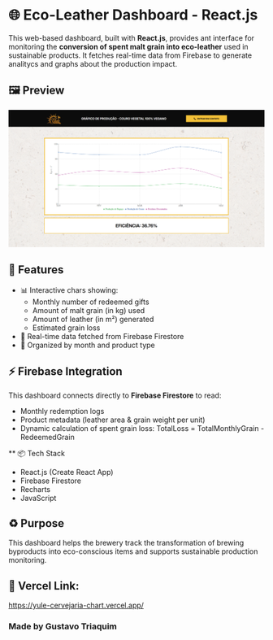# 🌐 Eco-Leather Dashboard - React.js

This web-based dashboard, built with **React.js**, provides ant interface for monitoring the **conversion of spent malt grain into eco-leather** used in sustainable products. It fetches real-time data from Firebase to generate analitycs and graphs about the production impact.

## 🖼️ Preview

![Dashboard Screenshot](./assets/dashboard.png)

## 🔎 Features
- 📊 Interactive chars showing:
  - Monthly number of redeemed gifts
  - Amount of malt grain (in kg) used
  - Amount of leather (in m²) generated
  - Estimated grain loss
- 🔁 Real-time data fetched from Firebase Firestore
- 📁 Organized by month and product type

## ⚡ Firebase Integration

This dashboard connects directly to **Firebase Firestore** to read:
- Monthly redemption logs
- Product metadata (leather area & grain weight per unit)
- Dynamic calculation of spent grain loss:
  TotalLoss = TotalMonthlyGrain - RedeemedGrain

** 📦 Tech Stack
- React.js (Create React App)
- Firebase Firestore
- Recharts
- JavaScript

## ♻️ Purpose
This dashboard helps the brewery track the transformation of brewing byproducts into eco-conscious items and supports sustainable production monitoring.

## 🔗 Vercel Link:
https://yule-cervejaria-chart.vercel.app/

### Made by **Gustavo Triaquim**
